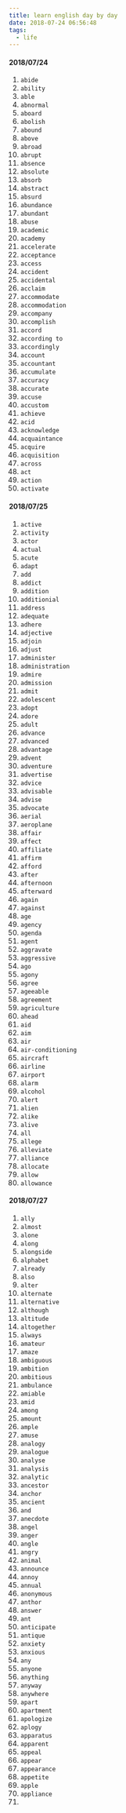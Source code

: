```yaml
---
title: learn english day by day
date: 2018-07-24 06:56:48
tags:
  - life 
---
```


#### 2018/07/24
1. `abide`
2. `ability`
3. `able`
4. `abnormal`
5. `aboard`
6. `abolish`
7. `abound`
8. `above`
9. `abroad`
10. `abrupt`
11. `absence`
12. `absolute`
13. `absorb`
14. `abstract`
15. `absurd`
16. `abundance`
17. `abundant`
18. `abuse`
19. `academic`
20. `academy`
21. `accelerate`
22. `acceptance`
23. `access`
24. `accident`
25. `accidental`
26. `acclaim`
27. `accommodate`
28. `accommodation`
29. `accompany`
30. `accomplish`
31. `accord`
32. `according to`
33. `accordingly`
34. `account`
35. `accountant`
36. `accumulate`
37. `accuracy`
38. `accurate`
39. `accuse`
40. `accustom`
41. `achieve`
42. `acid`
43. `acknowledge`
44. `acquaintance`
45. `acquire`
46. `acquisition`
47. `across`
48. `act`
49. `action`
50. `activate`

#### 2018/07/25
1. `active`
2. `activity`
3. `actor`
4. `actual`
5. `acute`
6. `adapt`
7. `add`
8. `addict`
9. `addition`
10. `additionial`
11. `address`
12. `adequate`
13. `adhere`
14. `adjective`
15. `adjoin`
16. `adjust`
17. `administer`
18. `administration`
19. `admire`
20. `admission`
21. `admit`
22. `adolescent`
23. `adopt`
24. `adore`
25. `adult`
26. `advance`
27. `advanced`
28. `advantage`
29. `advent`
30. `adventure`
31. `advertise`
32. `advice`
33. `advisable`
34. `advise`
35. `advocate`
36. `aerial`
37. `aeroplane`
38. `affair`
39. `affect`
40. `affiliate`
41. `affirm`
42. `afford`
43. `after`
44. `afternoon`
45. `afterward`
46. `again`
47. `against`
48. `age`
49. `agency`
50. `agenda`
51. `agent`
52. `aggravate`
53. `aggressive`
54. `ago`
55. `agony`
56. `agree`
57. `ageeable`
58. `agreement`
59. `agriculture`
60. `ahead`
61. `aid`
62. `aim`
63. `air`
64. `air-conditioning`
65. `aircraft`
66. `airline`
67. `airport`
68. `alarm`
69. `alcohol`
70. `alert`
71. `alien`
72. `alike`
73. `alive`
74. `all`
75. `allege`
76. `alleviate`
77. `alliance`
78. `allocate`
79. `allow`
80. `allowance`

#### 2018/07/27
1. `ally`
2. `almost`
3. `alone`
4. `along`
5. `alongside`
6. `alphabet`
7. `already`
8. `also`
9. `alter`
10. `alternate`
11. `alternative `
12. `although`
13. `altitude`
14. `altogether`
15. `always`
16. `amateur`
17. `amaze`
18. `ambiguous`
19. `ambition`
20. `ambitious`
21. `ambulance`
22. `amiable`
23. `amid`
24. `among`
25. `amount`
26. `ample`
27. `amuse`
28. `analogy`
29. `analogue`
30. `analyse`
31. `analysis`
32. `analytic`
33. `ancestor`
34. `anchor`
35. `ancient`
36. `and`
37. `anecdote`
38. `angel`
39. `anger`
40. `angle`
41. `angry`
42. `animal`
43. `announce`
44. `annoy`
45. `annual`
46. `anonymous`
47. `anthor`
48. `answer`
49. `ant`
50. `anticipate`
51. `antique`
52. `anxiety`
53. `anxious`
54. `any`
55. `anyone`
56. `anything`
57. `anyway`
58. `anywhere`
59. `apart`
60. `apartment`
61. `apologize`
62. `aplogy`
63. `apparatus`
64. `apparent`
65. `appeal`
66. `appear`
67. `appearance`
68. `appetite`
69. `apple`
70. `appliance`
71. 